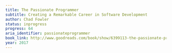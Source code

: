 ```yaml
---
title: The Passionate Programmer
subtitle: Creating a Remarkable Career in Software Development
author: Chad Fowler
status: inprogress
progress: 64
aria_identifier: passionateprogrammer
book_link: http://www.goodreads.com/book/show/6399113-the-passionate-programmer
year: 2017
---
```

